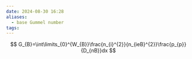 ```yaml
---
date: 2024-08-30 16:28
aliases:
  - base Gummel number
tags:
---
```

$$
G_{B}=\int\limits_{0}^{W_{B}}\frac{n_{i}^{2}}{n_{ieB}^{2}}\frac{p_{p}}{D_{nB}}dx
$$